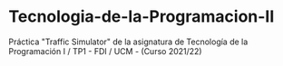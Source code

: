 # Tecnologia-de-la-Programacion-II
Práctica "Traffic Simulator" de la asignatura de Tecnología de la Programación I / TP1 - FDI / UCM - (Curso 2021/22)
